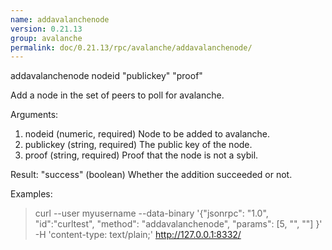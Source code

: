 ```yaml
---
name: addavalanchenode
version: 0.21.13
group: avalanche
permalink: doc/0.21.13/rpc/avalanche/addavalanchenode/
---
```


addavalanchenode nodeid "publickey" "proof"

Add a node in the set of peers to poll for avalanche.

Arguments:
1. nodeid       (numeric, required) Node to be added to avalanche.
2. publickey    (string, required) The public key of the node.
3. proof        (string, required) Proof that the node is not a sybil.

Result:
"success"    (boolean) Whether the addition succeeded or not.

Examples:
> curl --user myusername --data-binary '{"jsonrpc": "1.0", "id":"curltest", "method": "addavalanchenode", "params": [5, "<pubkey>", "<proof>"] }' -H 'content-type: text/plain;' http://127.0.0.1:8332/


